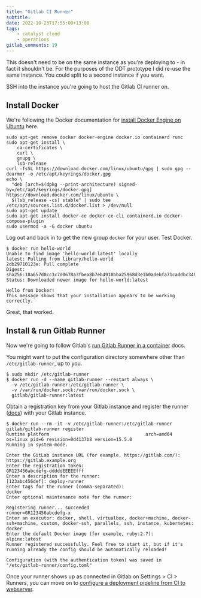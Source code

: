 ```yaml
---
title: "Gitlab CI Runner"
subtitle:
date: 2022-10-23T17:55:00+13:00
tags:
    - catalyst cloud
    - operations
gitlab_comments: 19
---
```


This doesn't need to be on the same instance as you're deploying to - in fact it shouldn't be. For the purposes of the ODT prototype I did re-use the same instance. You could split to a second instance if you want.

SSH into the instance you're going to host the Gitlab CI runner on.

## Install Docker

We're following the Docker documentation for [install Docker Engine on Ubuntu](https://docs.docker.com/engine/install/ubuntu/) here.

```
sudo apt-get remove docker docker-engine docker.io containerd runc
sudo apt-get install \
    ca-certificates \
    curl \
    gnupg \
    lsb-release
curl -fsSL https://download.docker.com/linux/ubuntu/gpg | sudo gpg --dearmor -o /etc/apt/keyrings/docker.gpg
echo \
  "deb [arch=$(dpkg --print-architecture) signed-by=/etc/apt/keyrings/docker.gpg] https://download.docker.com/linux/ubuntu \
  $(lsb_release -cs) stable" | sudo tee /etc/apt/sources.list.d/docker.list > /dev/null
sudo apt-get update
sudo apt-get install docker-ce docker-ce-cli containerd.io docker-compose-plugin
sudo usermod -a -G docker ubuntu
```

Log out and back in to get the new group `docker` for your user. Test Docker.

```
$ docker run hello-world
Unable to find image 'hello-world:latest' locally
latest: Pulling from library/hello-world
2db29710123e: Pull complete
Digest: sha256:18a657d0cc1c7d0678a3fbea8b7eb4918bba25968d3e1b0adebfa71caddbc346
Status: Downloaded newer image for hello-world:latest

Hello from Docker!
This message shows that your installation appears to be working correctly.
```

Great, that worked.

## Install & run Gitlab Runner

Now we're going to follow Gitlab's [run Gitlab Runner in a container](https://docs.gitlab.com/runner/install/docker.html) docs.

You might want to put the configuration directory somewhere other than `/etc/gitlab-runner`, up to you.

```
$ sudo mkdir /etc/gitlab-runner
$ docker run -d --name gitlab-runner --restart always \
  -v /etc/gitlab-runner:/etc/gitlab-runner \
  -v /var/run/docker.sock:/var/run/docker.sock \
  gitlab/gitlab-runner:latest
```

Obtain a registration key from your Gitlab instance and register the runner ([docs](https://docs.gitlab.com/runner/register/)) with your Gitlab instance.

```
$ docker run --rm -it -v /etc/gitlab-runner:/etc/gitlab-runner gitlab/gitlab-runner register
Runtime platform                                    arch=amd64 os=linux pid=6 revision=0d4137b8 version=15.5.0
Running in system-mode.

Enter the GitLab instance URL (for example, https://gitlab.com/):
https://gitlab.example.org
Enter the registration token:
GR123456abcdefg-dddddEEEEEfff
Enter a description for the runner:
[123abc456def]: deploy-runner
Enter tags for the runner (comma-separated):
docker
Enter optional maintenance note for the runner:

Registering runner... succeeded                     runner=GR123456abcdefg-x
Enter an executor: docker, shell, virtualbox, docker+machine, docker-ssh+machine, custom, docker-ssh, parallels, ssh, instance, kubernetes:
docker
Enter the default Docker image (for example, ruby:2.7):
alpine:latest
Runner registered successfully. Feel free to start it, but if it's running already the config should be automatically reloaded!

Configuration (with the authentication token) was saved in "/etc/gitlab-runner/config.toml"
```

Once your runner shows up as connected in Gitlab on Settings > CI > Runners, you can move on to [configure a deployment pipeline from CI to webserver](/post/2022-10-23-gitlab-ci-deployment).
